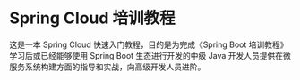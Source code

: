 # Spring Cloud 培训教程
这是一本 Spring Cloud 快速入门教程，目的是为完成《Spring Boot 培训教程》学习后或已经能够使用 Spring Boot 生态进行开发的中级 Java 开发人员提供在微服务系统构建方面的指导和实战，向高级开发人员进阶。
